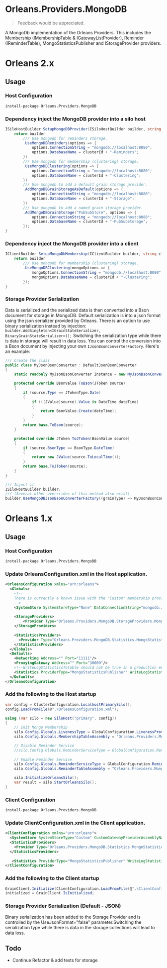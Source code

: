 # Orleans.Providers.MongoDB
> Feedback would be appreciated.

A MongoDb implementation of the Orleans Providers. This includes the Membership (IMembershipTable & IGatewayListProvider), Reminder (IReminderTable), MongoStatisticsPublisher and IStorageProvider providers.
# Orleans 2.x
## Usage
### Host Configuration


```ps
install-package Orleans.Providers.MongoDB
```

### Dependency inject the MongoDB provider into a silo host
```csharp
ISiloHostBuilder SetupMongoDBProvider(ISiloHostBuilder builder, string clusterId) {
    return builder
        /// Use mongodb for reminders storage.
        .UseMongoDBReminders(options => {
            options.ConnectionString = "mongodb://localhost:8080";
            options.DatabaseName = clusterId + "-Reminders";
        })
        /// Use mongodb for membership (clustering) storage.
        .UseMongoDBClustering(options => {
            options.ConnectionString = "mongodb://localhost:8080";
            options.DatabaseName = clusterId + "-Clustering";
        })
        /// Use mongodb to add a default grain storage provider.
        .AddMongoDBGrainStorageAsDefault(options => {
            options.ConnectionString = "mongodb://localhost:8080";
            options.DatabaseName = clusterId + "-Storage";
        })
        /// Use mongodb to add a named grain storage provider. 
        .AddMongoDBGrainStorage("PubSubStore", options => {
            options.ConnectionString = "mongodb://localhost:8080";
            options.DatabaseName = clusterId + "-PubSubStorage";
        });
}
```
### Dependency inject the MongoDB provider into a client
```csharp
IClientBuilder SetupMongoDbMembership(IClientBuilder builder, string clusterId) {
    return builder
        /// Use mongodb for membership (clustering) storage.
        .UseMongoDBClustering(mongoOptions => {
            mongoOptions.ConnectionString = "mongodb://localhost:8080";
            mongoOptions.DatabaseName = clusterId + "-Clustering";
        });
}
```

### Storage Provider Serialization
Data is serialized and the serialized data is then converted into a Bson document for storage in MongoDB. 
Default serialization is into a json format using the json serializer provided by Orleans. 
There is an option to use binary serialization instead by injection: `builder.AddSingleton<IGrainStateSerializer, BinaryGrainStateSerializer>();`
Switching the serialization type while there is data in storage will result in data loss.
You can control the conversion into a Bson document by injecting your own `IJsonBsonConverterFactory`. Here's an example:
```csharp
/// Create the class
public class MyJsonBsonConverter : DefaultJsonBsonConverter
{
    static readonly MyJsonBsonConverter Instance = new MyJsonBsonConverter();

    protected override BsonValue ToBson(JToken source)
    {
        if (source.Type == JTokenType.Date)
        {
            if (((JValue)source).Value is DateTime dateTime)
            {
                return BsonValue.Create(dateTime);
            }
        }
        return base.ToBson(source);
    }

    protected override JToken ToJToken(BsonValue source)
    {
        if (source.BsonType == BsonType.DateTime)
        {
            return new JValue(source.ToLocalTime());
        }
        return base.ToJToken(source);
    }
}

/// Inject it 
ISiloHostBuilder builder;
/// (Several other overrrides of this method also exist)
builder.UseMongoDBJsonBsonConverterFactory((grainType) => MyJsonBsonConverter.Instance);
```


# Orleans 1.x
## Usage
### Host Configuration


```ps
install-package Orleans.Providers.MongoDB
```
### Update OrleansConfiguration.xml in the Host application.
```xml
<OrleansConfiguration xmlns="urn:orleans">
  <Globals>
    <!--
    There is currently a known issue with the "Custom" membership provider OrleansConfiguration.xml configuration file that will fail to parse correctly. For this reason you have to provide a placeholder SystemStore in the xml and then configure the provider in code before starting the Silo.
    -->
    <SystemStore SystemStoreType="None" DataConnectionString="mongodb://admin:pass123@localhost:27017/Orleans?authSource=admin" DeploymentId="OrleansTest" />
    
    <StorageProviders>
        <Provider Type="Orleans.Providers.MongoDB.StorageProviders.MongoDBStorage" Name="MongoDBStore" Database="" ConnectionString="mongodb://admin:pass123@localhost:27017/Orleans?authSource=admin" />
    </StorageProviders>
    
	<StatisticsProviders>
      <Provider Type="Orleans.Providers.MongoDB.Statistics.MongoStatisticsPublisher" Name="MongoStatisticsPublisher" ConnectionString="mongodb://admin:pass123@localhost:27017/Orleans?authSource=admin" />
    </StatisticsProviders>
  </Globals>
  <Defaults>
    <Networking Address="" Port="11111"/>
    <ProxyingGateway Address="" Port="30000"/>
    <!--WriteLogStatisticsToTable should not be true in a production enviroment. Typically only used by Orleans developers-->
    <Statistics ProviderType="MongoStatisticsPublisher" WriteLogStatisticsToTable="false"/>
  </Defaults>
</OrleansConfiguration>
```
### Add the following to the Host startup

```cs
var config = ClusterConfiguration.LocalhostPrimarySilo();
config.LoadFromFile(@".\OrleansConfiguration.xml");

using (var silo = new SiloHost("primary", config))
{
    // Init Mongo Membership
    silo.Config.Globals.LivenessType = GlobalConfiguration.LivenessProviderType.Custom;
    silo.Config.Globals.MembershipTableAssembly = "Orleans.Providers.MongoDB";

    // Disable Reminder Service
    //silo.Config.Globals.ReminderServiceType = GlobalConfiguration.ReminderServiceProviderType.Disabled;
    
    // Enable Reminder Service
    silo.Config.Globals.ReminderServiceType = GlobalConfiguration.ReminderServiceProviderType.Custom;
    silo.Config.Globals.ReminderTableAssembly = "Orleans.Providers.MongoDB";

    silo.InitializeOrleansSilo();
    var result = silo.StartOrleansSilo();
}
```
### Client Configuration

```ps
install-package Orleans.Providers.MongoDB
```
### Update ClientConfiguration.xml in the Client application.
```xml
<ClientConfiguration xmlns="urn:orleans">
  <SystemStore SystemStoreType="Custom" CustomGatewayProviderAssemblyName="Orleans.Providers.MongoDB" DataConnectionString="mongodb://admin:pass123@localhost:27017/Orleans?authSource=admin" DeploymentId="OrleansTest" />
  <StatisticsProviders>
    <Provider Type="Orleans.Providers.MongoDB.Statistics.MongoStatisticsPublisher" Name="MongoStatisticsPublisher" ConnectionString="mongodb://admin:pass123@localhost:27017/Orleans?authSource=admin" />
  </StatisticsProviders>
  
   <Statistics ProviderType="MongoStatisticsPublisher" WriteLogStatisticsToTable="false"/>
</ClientConfiguration>
```
### Add the following to the Client startup

```cs
GrainClient.Initialize(ClientConfiguration.LoadFromFile(@".\ClientConfiguration.xml"));
initialized = GrainClient.IsInitialized;
```
### Storage Provider Serialization (Default - JSON)
Binary serialization has been added to the Storage Provider and is controlled by the UseJsonFormat="false" parameter.Switching the serialization type while there is data in the storage collections will lead to data loss. 

## Todo

- Continue Refactor & add tests for storage
